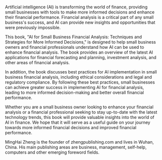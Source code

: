 

Artificial intelligence (AI) is transforming the world of finance, providing small businesses with tools to make more informed decisions and enhance their financial performance. Financial analysis is a critical part of any small business's success, and AI can provide new insights and opportunities that were previously impossible.

This book, "AI for Small Business Financial Analysis: Techniques and Strategies for More Informed Decisions," is designed to help small business owners and financial professionals understand how AI can be used to enhance financial analysis. The book provides an overview of the latest AI applications for financial forecasting and planning, investment analysis, and other areas of financial analysis.

In addition, the book discusses best practices for AI implementation in small business financial analysis, including ethical considerations and legal and regulatory compliance. By following these best practices, small businesses can achieve greater success in implementing AI for financial analysis, leading to more informed decision-making and better overall financial performance.

Whether you are a small business owner looking to enhance your financial analysis or a financial professional seeking to stay up-to-date with the latest technology trends, this book will provide valuable insights into the world of AI in finance. We hope that it will serve as a useful guide on your journey towards more informed financial decisions and improved financial performance.

MingHai Zheng is the founder of zhengpublishing.com and lives in Wuhan, China. His main publishing areas are business, management, self-help, computers and other emerging foreword fields.
